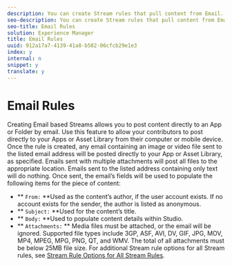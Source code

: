 ```yaml
---
description: You can create Stream rules that pull content from Email.
seo-description: You can create Stream rules that pull content from Email.
seo-title: Email Rules
solution: Experience Manager
title: Email Rules
uuid: 912a17a7-4139-41a8-b582-06cfcb29e1e3
index: y
internal: n
snippet: y
translate: y
---
```


# Email Rules

Creating Email based Streams allows you to post content directly to an App or Folder by email.
Use this feature to allow your contributors to post directly to your Apps or Asset Library from their computer or mobile device.
Once the rule is created, any email containing an image or video file sent to the listed email address will be posted directly to your App or Asset Library, as specified. Emails sent with multiple attachments will post all files to the appropriate location. Emails sent to the listed address containing only text will do nothing.
Once sent, the email’s fields will be used to populate the following items for the piece of content:

* ** `From:` **Used as the content’s author, if the user account exists. If no account exists for the sender, the author is listed as anonymous.
* ** `Subject:` **Used for the content’s title.
* ** `Body:` **Used to populate content details within Studio.
* ** `Attachments:` ** Media files must be attached, or the email will be ignored. Supported file types include 3GP, ASF, AVI, DV, GIF, JPG, MOV, MP4, MPEG, MPG, PNG, QT, and WMV. The total of all attachments must be below 25MB file size.
For additional Stream rule options for all Stream rules, see [Stream Rule Options for All Stream Rules](c_stream_rule_options_for_all_stream_rules.md#c_stream_rule_options_for_all_stream_rules). 

